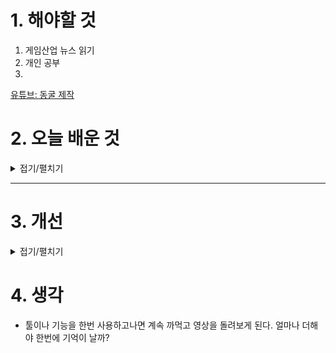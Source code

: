 
# 1. 해야할 것

1. 게임산업 뉴스 읽기 
2. 개인 공부  
3. 

[유튜브: 동굴 제작](https://www.youtube.com/watch?v=FUdlkEWIcY4)

# 2. 오늘 배운 것

<details>
<summary>접기/펼치기</summary>




</details>

****


# 3. 개선


<details>
<summary>접기/펼치기</summary>


</details>



# 4. 생각
- 툴이나 기능을 한번 사용하고나면 계속 까먹고 영상을 돌려보게 된다. 얼마나 더해야 한번에 기억이 날까?

